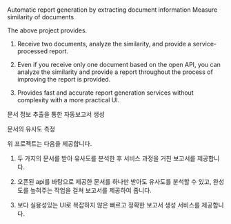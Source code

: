 #
Automatic report generation by extracting document information
Measure similarity of documents

The above project provides.

1. Receive two documents, analyze the similarity, and provide a service-processed report.

2. Even if you receive only one document based on the open API, you can analyze the similarity and provide a report throughout the process of improving the report is provided.

3. Provides fast and accurate report generation services without complexity with a more practical UI.



문서 정보 추출을 통한 자동보고서 생성

문서의 유사도 측정

위 프로젝트는 다음을 제공합니다.

1. 두 가지의 문서를 받아 유사도를 분석한 후 서비스 과정을 거친 보고서를 제공합니다.

2. 오픈된 api를 바탕으로 제공한 문서를 하나만 받아도 유사도를 분석할 수 있고, 완성도를 높혀주는 작업을 걸쳐 보고서를 제공하여 줍니다.

3. 보다 실용성있는 UI로 복잡하지 않은 빠르고 정확한 보고서 생성 서비스를 제공합니다.
